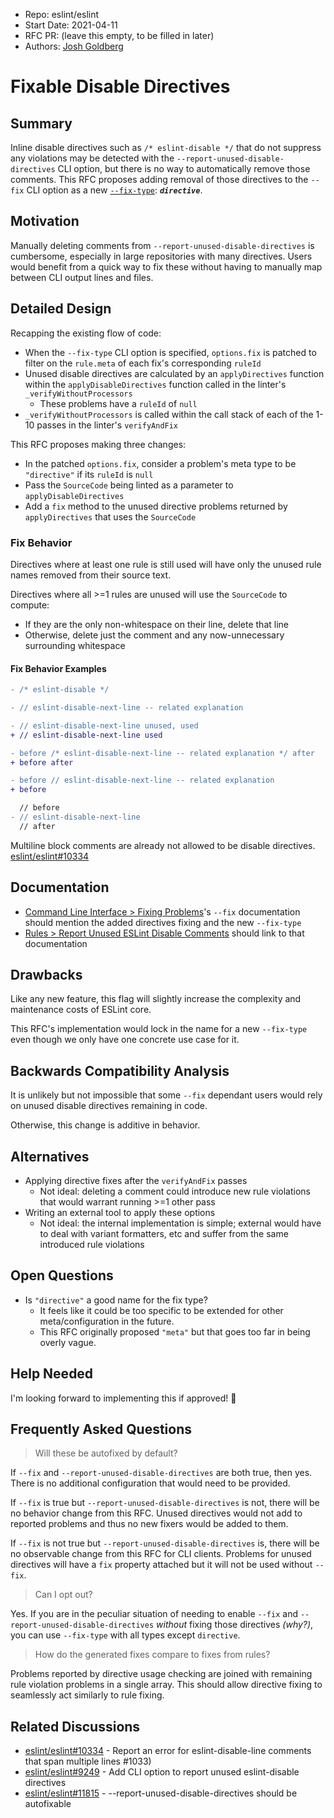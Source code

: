 - Repo: eslint/eslint
- Start Date: 2021-04-11
- RFC PR: (leave this empty, to be filled in later)
- Authors: [Josh Goldberg](https://github.com/JoshuaKGoldberg)

# Fixable Disable Directives

## Summary

Inline disable directives such as `/* eslint-disable */` that do not suppress any violations may be detected with the `--report-unused-disable-directives` CLI option, but there is no way to automatically remove those comments.
This RFC proposes adding removal of those directives to the `--fix` CLI option as a new [`--fix-type`](https://eslint.org/docs/user-guide/command-line-interface#-fix-type): _**`directive`**_.

## Motivation

Manually deleting comments from `--report-unused-disable-directives` is cumbersome, especially in large repositories with many directives.
Users would benefit from a quick way to fix these without having to manually map between CLI output lines and files.

## Detailed Design

Recapping the existing flow of code:

- When the `--fix-type` CLI option is specified, `options.fix` is patched to filter on the `rule.meta` of each fix's corresponding `ruleId`
- Unused disable directives are calculated by an `applyDirectives` function within the `applyDisableDirectives` function called in the linter's `_verifyWithoutProcessors`
  - These problems have a `ruleId` of `null`
- `_verifyWithoutProcessors` is called within the call stack of each of the 1-10 passes in the linter's `verifyAndFix`

This RFC proposes making three changes:

- In the patched `options.fix`, consider a problem's meta type to be `"directive"` if its `ruleId` is `null`
- Pass the `SourceCode` being linted as a parameter to `applyDisableDirectives`
- Add a `fix` method to the unused directive problems returned by `applyDirectives` that uses the `SourceCode`

### Fix Behavior

Directives where at least one rule is still used will have only the unused rule names removed from their source text.

Directives where all >=1 rules are unused will use the `SourceCode` to compute:

- If they are the only non-whitespace on their line, delete that line
- Otherwise, delete just the comment and any now-unnecessary surrounding whitespace

#### Fix Behavior Examples

```diff
- /* eslint-disable */
```

```diff
- // eslint-disable-next-line -- related explanation
```

```diff
- // eslint-disable-next-line unused, used
+ // eslint-disable-next-line used
```

```diff
- before /* eslint-disable-next-line -- related explanation */ after
+ before after
```

```diff
- before // eslint-disable-next-line -- related explanation
+ before
```

```diff
  // before
- // eslint-disable-next-line
  // after
```

Multiline block comments are already not allowed to be disable directives. [eslint/eslint#10334](https://github.com/eslint/eslint/issues/10334)

## Documentation

- [Command Line Interface > Fixing Problems](https://eslint.org/docs/user-guide/command-line-interface#fixing-problems)'s `--fix` documentation should mention the added directives fixing and the new `--fix-type`
- [Rules > Report Unused ESLint Disable Comments](https://eslint.org/docs/user-guide/configuring/rules#report-unused-eslint-disable-comments) should link to that documentation

## Drawbacks

Like any new feature, this flag will slightly increase the complexity and maintenance costs of ESLint core.

This RFC's implementation would lock in the name for a new `--fix-type` even though we only have one concrete use case for it.

## Backwards Compatibility Analysis

It is unlikely but not impossible that some `--fix` dependant users would rely on unused disable directives remaining in code.

Otherwise, this change is additive in behavior.

## Alternatives

- Applying directive fixes after the `verifyAndFix` passes
  - Not ideal: deleting a comment could introduce new rule violations that would warrant running >=1 other pass
- Writing an external tool to apply these options
  - Not ideal: the internal implementation is simple; external would have to deal with variant formatters, etc and suffer from the same introduced rule violations

## Open Questions

- Is `"directive"` a good name for the fix type?
  - It feels like it could be too specific to be extended for other meta/configuration in the future.
  - This RFC originally proposed `"meta"` but that goes too far in being overly vague.

## Help Needed

I'm looking forward to implementing this if approved! 🙌

## Frequently Asked Questions

> Will these be autofixed by default?

If `--fix` and `--report-unused-disable-directives` are both true, then yes.
There is no additional configuration that would need to be provided.

If `--fix` is true but `--report-unused-disable-directives` is not, there will be no behavior change from this RFC.
Unused directives would not add to reported problems and thus no new fixers would be added to them.

If `--fix` is not true but `--report-unused-disable-directives` is, there will be no observable change from this RFC for CLI clients.
Problems for unused directives will have a `fix` property attached but it will not be used without `--fix`.

> Can I opt out?

Yes.
If you are in the peculiar situation of needing to enable `--fix` and `--report-unused-disable-directives` _without_ fixing those directives _(why?)_, you can use `--fix-type` with all types except `directive`.

> How do the generated fixes compare to fixes from rules?

Problems reported by directive usage checking are joined with remaining rule violation problems in a single array.
This should allow directive fixing to seamlessly act similarly to rule fixing.

## Related Discussions

- [eslint/eslint#10334](https://github.com/eslint/eslint/issues/10334) - Report an error for eslint-disable-line comments that span multiple lines #1033)
- [eslint/eslint#9249](https://github.com/eslint/eslint/issues/9249) - Add CLI option to report unused eslint-disable directives
- [eslint/eslint#11815](https://github.com/eslint/eslint/issues/11815) - --report-unused-disable-directives should be autofixable
